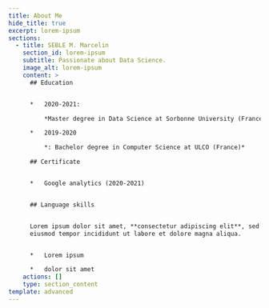 ```yaml
---
title: About Me
hide_title: true
excerpt: lorem-ipsum
sections:
  - title: SEBLE M. Marcelin
    section_id: lorem-ipsum
    subtitle: Passionate about Data Science.
    image_alt: lorem-ipsum
    content: >
      ## Education


      *   2020-2021: 

          *Master degree in Data Science at Sorbonne University (France)*

      *   2019-2020

          *: Bachelor degree in Computer Science at ULCO (France)*

      ## Certificate


      *   Google analytics (2020-2021)


      ## Language skills


      Lorem ipsum dolor sit amet, **consectetur adipiscing elit**, sed do
      eiusmod tempor incididunt ut labore et dolore magna aliqua.


      *   Lorem ipsum

      *   dolor sit amet
    actions: []
    type: section_content
template: advanced
---
```

